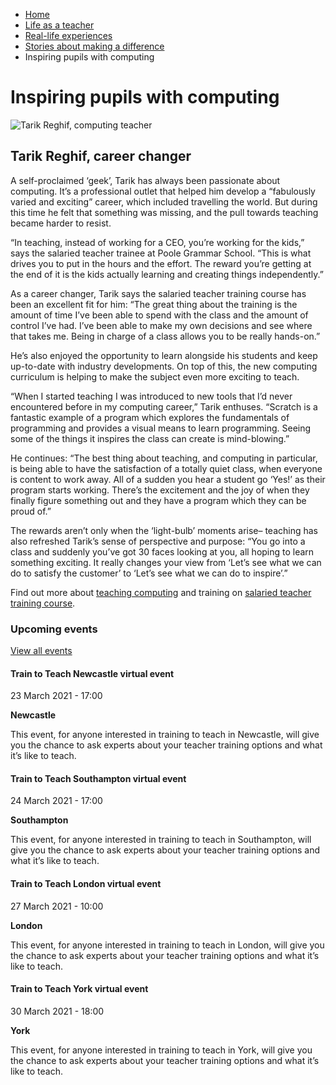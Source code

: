 *   [Home](/)
*   [Life as a teacher](/life-as-a-teacher)
*   [Real-life experiences](/life-as-a-teacher/real-life-experiences)
*   [Stories about making a difference](/life-as-a-teacher/real-life-experiences/stories-about-making-a-difference)
*   Inspiring pupils with computing

Inspiring pupils with computing
===============================

<img alt="Tarik Reghif, computing teacher" src="https://getintoteaching.education.gov.uk/sites/default/files/case\_study/Tarik-Reghif294x294.jpg"></img>

Tarik Reghif, career changer
----------------------------

A self-proclaimed ‘geek’, Tarik has always been passionate about computing. It’s a professional outlet that helped him develop a “fabulously varied and exciting” career, which included travelling the world. But during this time he felt that something was missing, and the pull towards teaching became harder to resist.

“In teaching, instead of working for a CEO, you’re working for the kids,” says the salaried teacher trainee at Poole Grammar School. “This is what drives you to put in the hours and the effort. The reward you’re getting at the end of it is the kids actually learning and creating things independently.”

As a career changer, Tarik says the salaried teacher training course has been an excellent fit for him: “The great thing about the training is the amount of time I’ve been able to spend with the class and the amount of control I’ve had. I’ve been able to make my own decisions and see where that takes me. Being in charge of a class allows you to be really hands-on.”

He’s also enjoyed the opportunity to learn alongside his students and keep up-to-date with industry developments. On top of this, the new computing curriculum is helping to make the subject even more exciting to teach.

“When I started teaching I was introduced to new tools that I’d never encountered before in my computing career,” Tarik enthuses. “Scratch is a fantastic example of a program which explores the fundamentals of programming and provides a visual means to learn programming. Seeing some of the things it inspires the class can create is mind-blowing.”

He continues: “The best thing about teaching, and computing in particular, is being able to have the satisfaction of a totally quiet class, when everyone is content to work away. All of a sudden you hear a student go ‘Yes!’ as their program starts working. There’s the excitement and the joy of when they finally figure something out and they have a program which they can be proud of.”

The rewards aren’t only when the ‘light-bulb’ moments arise– teaching has also refreshed Tarik’s sense of perspective and purpose: “You go into a class and suddenly you’ve got 30 faces looking at you, all hoping to learn something exciting. It really changes your view from ‘Let’s see what we can do to satisfy the customer’ to ‘Let’s see what we can do to inspire’.”

Find out more about [teaching computing](/node/286 "Find out more about teaching computing") and training on [salaried teacher training course](/node/2388 "Find out more about School Direct (salaried)").

### Upcoming events

[View all events](/teaching-events)

[](/teaching-events/train-to-teach-events/train-to-teach-newcastle-virtual-event-230321)

#### Train to Teach Newcastle virtual event

23 March 2021 - 17:00

**Newcastle**

This event, for anyone interested in training to teach in Newcastle, will give you the chance to ask experts about your teacher training options and what it’s like to teach.

[](/teaching-events/train-to-teach-events/train-to-teach-southampton-virtual-event-240321)

#### Train to Teach Southampton virtual event

24 March 2021 - 17:00

**Southampton**

This event, for anyone interested in training to teach in Southampton, will give you the chance to ask experts about your teacher training options and what it’s like to teach.

[](/teaching-events/train-to-teach-events/train-to-teach-london-virtual-event-270321)

#### Train to Teach London virtual event

27 March 2021 - 10:00

**London**

This event, for anyone interested in training to teach in London, will give you the chance to ask experts about your teacher training options and what it’s like to teach.

[](/teaching-events/train-to-teach-events/train-to-teach-york-virtual-event-300321)

#### Train to Teach York virtual event

30 March 2021 - 18:00

**York**

This event, for anyone interested in training to teach in York, will give you the chance to ask experts about your teacher training options and what it’s like to teach.